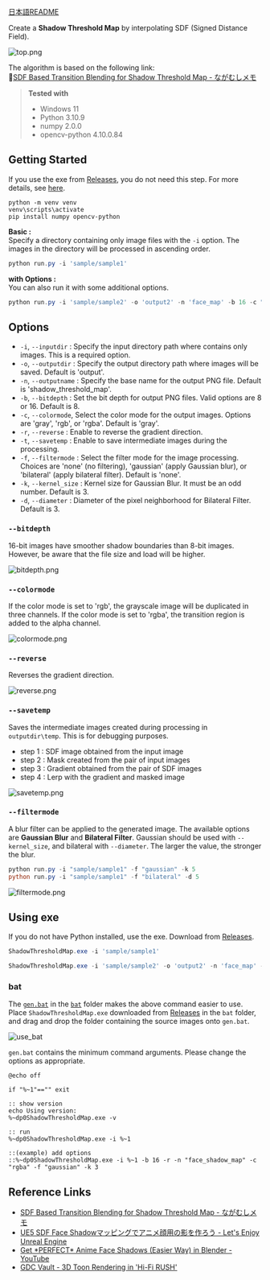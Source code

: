 [日本語README](README_jp.md)  

Create a **Shadow Threshold Map** by interpolating SDF (Signed Distance Field).  

![top.png](.images/top.png)

The algorithm is based on the following link:  
🔗[SDF Based Transition Blending for Shadow Threshold Map - ながむしメモ](https://nagakagachi.hatenablog.com/entry/2024/03/02/140704)  

> **Tested with**
> - Windows 11
> - Python 3.10.9
> - numpy 2.0.0
> - opencv-python 4.10.0.84

## Getting Started
If you use the exe from [Releases](https://github.com/akasaki1211/sdf_shadow_threshold_map/releases), you do not need this step. For more details, see [here](#using-exe).
```
python -m venv venv
venv\scripts\activate
pip install numpy opencv-python
```

**Basic :**  
Specify a directory containing only image files with the `-i` option. The images in the directory will be processed in ascending order.  
```powershell
python run.py -i 'sample/sample1'
```

**with Options :**  
You can also run it with some additional options.  
```powershell
python run.py -i 'sample/sample2' -o 'output2' -n 'face_map' -b 16 -c "rgb" -r -t
```

## Options
- `-i`, `--inputdir` : Specify the input directory path where contains only images. This is a required option.
- `-o`, `--outputdir` : Specify the output directory path where images will be saved. Default is 'output'.
- `-n`, `--outputname` : Specify the base name for the output PNG file. Default is 'shadow_threshold_map'.
- `-b`, `--bitdepth` : Set the bit depth for output PNG files. Valid options are 8 or 16. Default is 8.
- `-c`, `--colormode`, Select the color mode for the output images. Options are 'gray', 'rgb', or 'rgba'. Default is 'gray'.
- `-r`, `--reverse` : Enable to reverse the gradient direction.
- `-t`, `--savetemp` : Enable to save intermediate images during the processing.
- `-f`, `--filtermode` : Select the filter mode for the image processing. Choices are 'none' (no filtering), 'gaussian' (apply Gaussian blur), or 'bilateral' (apply bilateral filter). Default is 'none'.
- `-k`, `--kernel_size` : Kernel size for Gaussian Blur. It must be an odd number. Default is 3.
- `-d`, `--diameter` : Diameter of the pixel neighborhood for Bilateral Filter. Default is 3.

### `--bitdepth`
16-bit images have smoother shadow boundaries than 8-bit images. However, be aware that the file size and load will be higher.

![bitdepth.png](.images/bitdepth.png)

### `--colormode`
If the color mode is set to 'rgb', the grayscale image will be duplicated in three channels. If the color mode is set to 'rgba', the transition region is added to the alpha channel.

![colormode.png](.images/colormode.png)

### `--reverse`
Reverses the gradient direction.

![reverse.png](.images/reverse.png)

### `--savetemp`
Saves the intermediate images created during processing in `outputdir\temp`. This is for debugging purposes.  

- step 1 : SDF image obtained from the input image
- step 2 : Mask created from the pair of input images
- step 3 : Gradient obtained from the pair of SDF images
- step 4 : Lerp with the gradient and masked image

![savetemp.png](.images/savetemp.png)

### `--filtermode`
A blur filter can be applied to the generated image. The available options are **Gaussian Blur** and **Bilateral Filter**. Gaussian should be used with `--kernel_size`, and bilateral with `--diameter`. The larger the value, the stronger the blur.  

```powershell
python run.py -i "sample/sample1" -f "gaussian" -k 5
python run.py -i "sample/sample1" -f "bilateral" -d 5
```

![filtermode.png](.images/filtermode.png)

## Using exe
If you do not have Python installed, use the exe. Download from [Releases](https://github.com/akasaki1211/sdf_shadow_threshold_map/releases).

```powershell
ShadowThresholdMap.exe -i 'sample/sample1'
```

```powershell
ShadowThresholdMap.exe -i 'sample/sample2' -o 'output2' -n 'face_map' -b 16 -c "rgb" -r -t
```

### bat

The [`gen.bat`](bat/gen.bat) in the [`bat`](bat) folder makes the above command easier to use.  
Place `ShadowThresholdMap.exe` downloaded from [Releases](https://github.com/akasaki1211/sdf_shadow_threshold_map/releases) in the `bat` folder, and drag and drop the folder containing the source images onto `gen.bat`.

![use_bat](.images/use_bat.png)

`gen.bat` contains the minimum command arguments. Please change the options as appropriate.

```batchfile
@echo off

if "%~1"=="" exit

:: show version
echo Using version:
%~dp0ShadowThresholdMap.exe -v

:: run
%~dp0ShadowThresholdMap.exe -i %~1

::(example) add options
::%~dp0ShadowThresholdMap.exe -i %~1 -b 16 -r -n "face_shadow_map" -c "rgba" -f "gaussian" -k 3
```

## Reference Links
- [SDF Based Transition Blending for Shadow Threshold Map - ながむしメモ](https://nagakagachi.hatenablog.com/entry/2024/03/02/140704)
- [UE5 SDF Face Shadowマッピングでアニメ顔用の影を作ろう - Let's Enjoy Unreal Engine](https://unrealengine.hatenablog.com/entry/2024/02/28/222220)
- [Get \*PERFECT\* Anime Face Shadows (Easier Way) in Blender - YouTube](https://www.youtube.com/watch?v=x-K6bCAl6Qs)
- [GDC Vault - 3D Toon Rendering in 'Hi-Fi RUSH'](https://gdcvault.com/play/1034330/3D-Toon-Rendering-in-Hi)